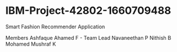# IBM-Project-42802-1660709488
Smart Fashion Recommender Application

Members
  Ashfaque Ahamed F - Team Lead
  Navaneethan P
  Nithish B
  Mohamed Mushraf K
